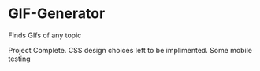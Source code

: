 # GIF-Generator
Finds GIfs of any topic

Project Complete. CSS design choices left to be implimented. Some mobile testing
